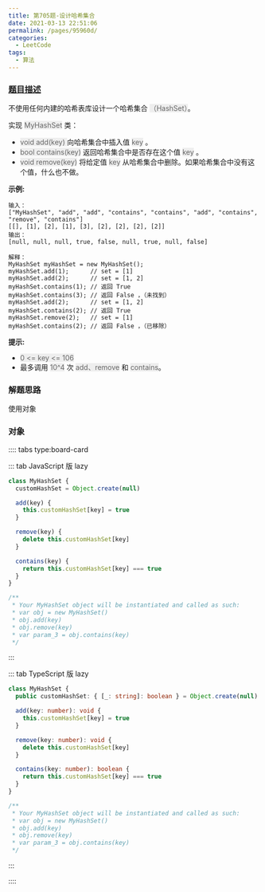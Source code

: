 ```yaml
---
title: 第705题-设计哈希集合
date: 2021-03-13 22:51:06
permalink: /pages/95960d/
categories:
  - LeetCode
tags:
  - 算法
---
```


### [题目描述](https://leetcode-cn.com/problems/design-hashset/)

不使用任何内建的哈希表库设计一个哈希集合 <span style="background: #eee; color: #666;">（HashSet）</span>。

实现 <span style="background: #eee; color: #666;">MyHashSet</span> 类：

- <span style="background: #eee; color: #666;">void add(key) </span>向哈希集合中插入值 <span style="background: #eee; color: #666;">key</span> 。
- <span style="background: #eee; color: #666;">bool contains(key)</span> 返回哈希集合中是否存在这个值 <span style="background: #eee; color: #666;">key</span> 。
- <span style="background: #eee; color: #666;">void remove(key)</span> 将给定值 <span style="background: #eee; color: #666;">key</span> 从哈希集合中删除。如果哈希集合中没有这个值，什么也不做。

**示例:**

```
输入：
["MyHashSet", "add", "add", "contains", "contains", "add", "contains", "remove", "contains"]
[[], [1], [2], [1], [3], [2], [2], [2], [2]]
输出：
[null, null, null, true, false, null, true, null, false]

解释：
MyHashSet myHashSet = new MyHashSet();
myHashSet.add(1);      // set = [1]
myHashSet.add(2);      // set = [1, 2]
myHashSet.contains(1); // 返回 True
myHashSet.contains(3); // 返回 False ，（未找到）
myHashSet.add(2);      // set = [1, 2]
myHashSet.contains(2); // 返回 True
myHashSet.remove(2);   // set = [1]
myHashSet.contains(2); // 返回 False ，（已移除）
```

**提示:**

- <span style="background: #eee; color: #666;">0 <= key <= 106</span>
- 最多调用 <span style="background: #eee; color: #666;">10^4</span> 次 <span style="background: #eee; color: #666;">add、remove</span> 和 <span style="background: #eee; color: #666;">contains</span>。

### 解题思路

使用对象

### 对象

:::: tabs type:board-card

::: tab JavaScript 版 lazy

```JavaScript
class MyHashSet {
  customHashSet = Object.create(null)

  add(key) {
    this.customHashSet[key] = true
  }

  remove(key) {
    delete this.customHashSet[key]
  }

  contains(key) {
    return this.customHashSet[key] === true
  }
}

/**
 * Your MyHashSet object will be instantiated and called as such:
 * var obj = new MyHashSet()
 * obj.add(key)
 * obj.remove(key)
 * var param_3 = obj.contains(key)
 */
```

:::

::: tab TypeScript 版 lazy

```TypeScript
class MyHashSet {
  public customHashSet: { [_: string]: boolean } = Object.create(null)

  add(key: number): void {
    this.customHashSet[key] = true
  }

  remove(key: number): void {
    delete this.customHashSet[key]
  }

  contains(key: number): boolean {
    return this.customHashSet[key] === true
  }
}

/**
 * Your MyHashSet object will be instantiated and called as such:
 * var obj = new MyHashSet()
 * obj.add(key)
 * obj.remove(key)
 * var param_3 = obj.contains(key)
 */
```

:::

::::
